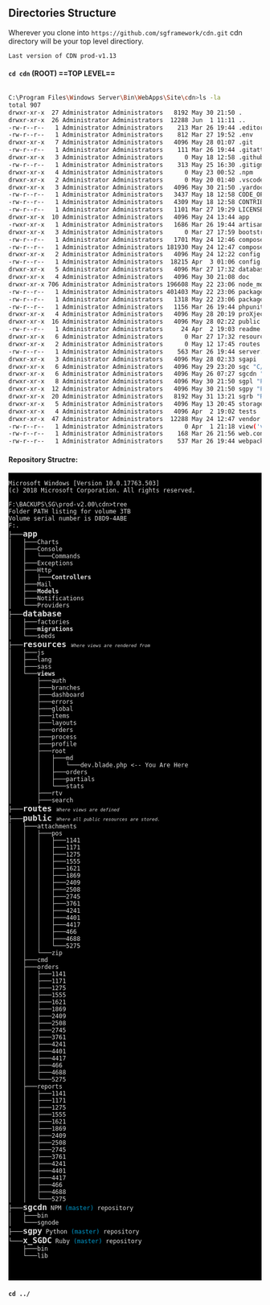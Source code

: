 ﻿## Directories Structure

Wherever you clone into ``` https://github.com/sgframework/cdn.git ``` cdn directory will be your top level directiory.

    Last version of CDN prod-v1.13


#### ``` cd cdn ``` (ROOT<!-- Top Level Directory -->) ==TOP LEVEL==

```bash

C:\Program Files\Windows Server\Bin\WebApps\Site\cdn>ls -la
total 907
drwxr-xr-x  27 Administrator Administrators   8192 May 30 21:50 .
drwxr-xr-x  26 Administrator Administrators  12288 Jun  1 11:11 ..
-rw-r--r--   1 Administrator Administrators    213 Mar 26 19:44 .editorconfig
-rw-r--r--   1 Administrator Administrators    812 Mar 27 19:52 .env
drwxr-xr-x   7 Administrator Administrators   4096 May 28 01:07 .git
-rw-r--r--   1 Administrator Administrators    111 Mar 26 19:44 .gitattributes
drwxr-xr-x   3 Administrator Administrators      0 May 18 12:58 .github
-rw-r--r--   1 Administrator Administrators    313 May 25 16:30 .gitignore
drwxr-xr-x   4 Administrator Administrators      0 May 23 00:52 .npm
drwxr-xr-x   2 Administrator Administrators      0 May 20 01:40 .vscode
drwxr-xr-x   3 Administrator Administrators   4096 May 30 21:50 .yardoc
-rw-r--r--   1 Administrator Administrators   3437 May 18 12:58 CODE_OF_CONDUCT.md
-rw-r--r--   1 Administrator Administrators   4309 May 18 12:58 CONTRIBUTING.md
-rw-r--r--   1 Administrator Administrators   1101 Mar 27 19:29 LICENSE
drwxr-xr-x  10 Administrator Administrators   4096 May 24 13:44 app
-rwxr-xr-x   1 Administrator Administrators   1686 Mar 26 19:44 artisan
drwxr-xr-x   3 Administrator Administrators      0 Mar 27 17:59 bootstrap
-rw-r--r--   1 Administrator Administrators   1701 May 24 12:46 composer.json
-rw-r--r--   1 Administrator Administrators 181930 May 24 12:47 composer.lock
drwxr-xr-x   2 Administrator Administrators   4096 May 24 12:22 config
-rw-r--r--   1 Administrator Administrators  18215 Apr  3 01:06 config.json
drwxr-xr-x   5 Administrator Administrators   4096 Mar 27 17:32 database "sgdb0"
drwxr-xr-x   4 Administrator Administrators   4096 May 30 21:08 doc
drwxr-xr-x 706 Administrator Administrators 196608 May 22 23:06 node_modules "NPM"
-rw-r--r--   1 Administrator Administrators 401403 May 22 23:06 package-lock.json
-rw-r--r--   1 Administrator Administrators   1318 May 22 23:06 package.json
-rw-r--r--   1 Administrator Administrators   1156 Mar 26 19:44 phpunit.xml
drwxr-xr-x   4 Administrator Administrators   4096 May 28 20:19 proXject
drwxr-xr-x  16 Administrator Administrators   4096 May 28 02:22 public "web server must point to this dir"
-rw-r--r--   1 Administrator Administrators     24 Apr  2 19:03 readme.md
drwxr-xr-x   6 Administrator Administrators      0 Mar 27 17:32 resources
drwxr-xr-x   2 Administrator Administrators      0 May 12 17:45 routes
-rw-r--r--   1 Administrator Administrators    563 Mar 26 19:44 server.php
drwxr-xr-x   3 Administrator Administrators   4096 May 28 02:33 sgapi
drwxr-xr-x   6 Administrator Administrators   4096 May 29 23:20 sgc "C/C++ package"
drwxr-xr-x   6 Administrator Administrators   4096 May 26 07:27 sgcdn "NPM package"
drwxr-xr-x   8 Administrator Administrators   4096 May 30 21:50 sgpl "Perl package"
drwxr-xr-x  12 Administrator Administrators   4096 May 30 21:50 sgpy "Python package"
drwxr-xr-x  20 Administrator Administrators   8192 May 31 13:21 sgrb "Ruby package"
drwxr-xr-x   5 Administrator Administrators   4096 May 13 20:45 storage
drwxr-xr-x   4 Administrator Administrators   4096 Apr  2 19:02 tests
drwxr-xr-x  47 Administrator Administrators  12288 May 24 12:47 vendor
-rw-r--r--   1 Administrator Administrators      0 Apr  1 21:18 view('vendor.html.layout')
-rw-r--r--   1 Administrator Administrators    168 Mar 26 21:56 web.config
-rw-r--r--   1 Administrator Administrators    537 Mar 26 19:44 webpack.mix.js


```



<h4>Repository Structre:</h4>

<pre style="background-color:black;"><code style="color:#ddd;" class="language-cmd">
Microsoft Windows [Version 10.0.17763.503]
(c) 2018 Microsoft Corporation. All rights reserved.

F:\BACKUPS\SG\prod-v2.00\cdn>tree
Folder PATH listing for volume 3TB
Volume serial number is D8D9-4ABE
F:.
├───<span style="font-size:16px"><b>app</b></span>
│   ├───Charts
│   ├───Console
│   │   └───Commands
│   ├───Exceptions
│   ├───Http
│   │   ├───<strong>Controllers</strong>
│   ├───Mail
│   ├───<strong>Models</strong>
│   ├───Notifications
│   └───Providers
├───<span style="font-size:16px"><b>database</b></span>
│   ├───factories
│   ├───<strong>migrations</strong>
│   └───seeds
├───<span style="font-size:16px"><b>resources</b> </span><em style="font-size:9px">Where views are rendered from</em>
│   ├───js
│   ├───lang
│   ├───sass
│   └───<strong>views</strong>
│       ├───auth
│       ├───branches
│       ├───dashboard
│       ├───errors
│       ├───global
│       ├───items
│       ├───layouts
│       ├───orders
│       ├───process
│       ├───profile
│       ├───root
│       │   ├───md 
│       │   │   └───dev.blade.php <-- You Are Here 
│       │   ├───orders
│       │   ├───partials
│       │   └───stats
│       ├───rtv
│       ├───search
├───<span style="font-size:16px"><b>routes</b> </span><em style="font-size:9px">Where views are defined</em>
├───<span style="font-size:16px"><b>public</b> </span><em style="font-size:9px">Where all public resources are stored.</em>
│   ├───attachments
│   │   ├───pos
│   │   │   ├───1141
│   │   │   ├───1171
│   │   │   ├───1275
│   │   │   ├───1555
│   │   │   ├───1621
│   │   │   ├───1869
│   │   │   ├───2409
│   │   │   ├───2508
│   │   │   ├───2745
│   │   │   ├───3761
│   │   │   ├───4241
│   │   │   ├───4401
│   │   │   ├───4417
│   │   │   ├───466
│   │   │   ├───4688
│   │   │   └───5275
│   │   └───zip
│   ├───cmd
│   ├───orders
│   │   ├───1141
│   │   ├───1171
│   │   ├───1275
│   │   ├───1555
│   │   ├───1621
│   │   ├───1869
│   │   ├───2409
│   │   ├───2508
│   │   ├───2745
│   │   ├───3761
│   │   ├───4241
│   │   ├───4401
│   │   ├───4417
│   │   ├───466
│   │   ├───4688
│   │   └───5275
│   ├───reports
│   │   ├───1141
│   │   ├───1171
│   │   ├───1275
│   │   ├───1555
│   │   ├───1621
│   │   ├───1869
│   │   ├───2409
│   │   ├───2508
│   │   ├───2745
│   │   ├───3761
│   │   ├───4241
│   │   ├───4401
│   │   ├───4417
│   │   ├───466
│   │   ├───4688
│   │   └───5275
├───<span style="font-size:16px"><b>sgcdn</b></span> NPM<span style="color:#0099cc"> (master) </span>repository
│   ├───bin
│   └───sgnode
├───<span style="font-size:16px"><b>sgpy</b></span> Python<span style="color:#0099cc"> (master) </span>repository
└───<span style="font-size:16px"><b>x_SGDC</b></span> Ruby<span style="color:#0099cc"> (master) </span>repository
    ├───bin
    └───lib



</code></pre>




#### ``` cd ../ ```
